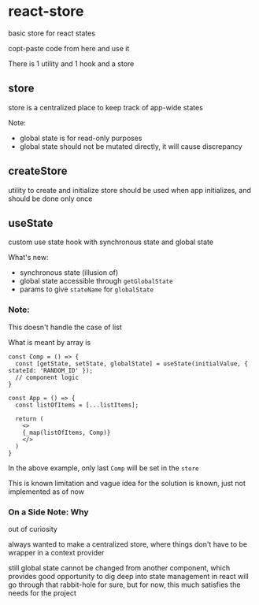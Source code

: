# react-store

basic store for react states

copt-paste code from here and use it

There is 1 utility and 1 hook and a store

## store

store is a centralized place to keep track of app-wide states

Note:

- global state is for read-only purposes
- global state should not be mutated directly, it will cause discrepancy

## createStore

utility to create and initialize store
should be used when app initializes, and should be done only once

## useState

custom use state hook with synchronous state and global state

What's new:

- synchronous state (illusion of)
- global state accessible through `getGlobalState`
- params to give `stateName` for `globalState`

### Note:

This doesn't handle the case of list

What is meant by array is

```
const Comp = () => {
  const [getState, setState, globalState] = useState(initialValue, { stateId: 'RANDOM_ID' });
  // component logic
}

const App = () => {
  const listOfItems = [...listItems];

  return (
    <>
    {_map(listOfItems, Comp)}
    </>
  )
}
```

In the above example, only last `Comp` will be set in the `store`

This is known limitation and vague idea for the solution is known, just not implemented as of now

### On a Side Note: Why

out of curiosity

always wanted to make a centralized store, where things don't have to be wrapper in a context provider

still global state cannot be changed from another component, which provides good opportunity to dig deep into state management in react
will go through that rabbit-hole for sure, but for now, this much satisfies the needs for the project
